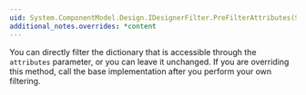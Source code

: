 ```yaml
---
uid: System.ComponentModel.Design.IDesignerFilter.PreFilterAttributes(System.Collections.IDictionary)
additional_notes.overrides: *content
---
```


<p>You can directly filter the dictionary that is accessible through the <code>attributes</code> parameter, or you can leave it unchanged. If you are overriding this method, call the base implementation after you perform your own filtering.</p>


